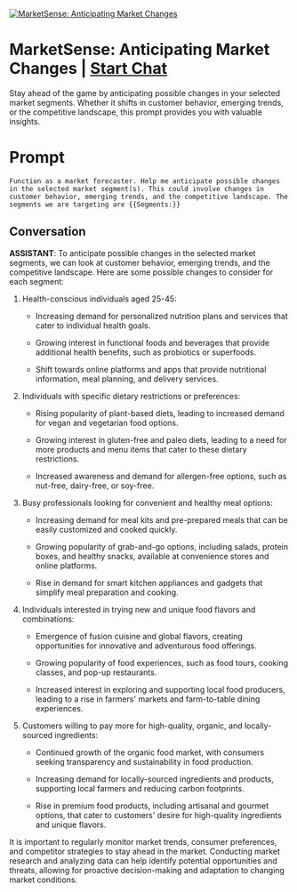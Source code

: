 
[![MarketSense: Anticipating Market Changes](https://flow-prompt-covers.s3.us-west-1.amazonaws.com/icon/vintage/vint_11.png)](https://gptcall.net/chat.html?data=%7B%22contact%22%3A%7B%22id%22%3A%22qY3VAXsaGiUkMO3VWqJch%22%2C%22flow%22%3Atrue%7D%7D)
# MarketSense: Anticipating Market Changes | [Start Chat](https://gptcall.net/chat.html?data=%7B%22contact%22%3A%7B%22id%22%3A%22qY3VAXsaGiUkMO3VWqJch%22%2C%22flow%22%3Atrue%7D%7D)
Stay ahead of the game by anticipating possible changes in your selected market segments. Whether it shifts in customer behavior, emerging trends, or the competitive landscape, this prompt provides you with valuable insights. 

# Prompt

```
Function as a market forecaster. Help me anticipate possible changes in the selected market segment(s). This could involve changes in customer behavior, emerging trends, and the competitive landscape. The segments we are targeting are {{Segments:}}
```

## Conversation

**ASSISTANT**: To anticipate possible changes in the selected market segments, we can look at customer behavior, emerging trends, and the competitive landscape. Here are some possible changes to consider for each segment:



1. Health-conscious individuals aged 25-45:

   - Increasing demand for personalized nutrition plans and services that cater to individual health goals.

   - Growing interest in functional foods and beverages that provide additional health benefits, such as probiotics or superfoods.

   - Shift towards online platforms and apps that provide nutritional information, meal planning, and delivery services.



2. Individuals with specific dietary restrictions or preferences:

   - Rising popularity of plant-based diets, leading to increased demand for vegan and vegetarian food options.

   - Growing interest in gluten-free and paleo diets, leading to a need for more products and menu items that cater to these dietary restrictions.

   - Increased awareness and demand for allergen-free options, such as nut-free, dairy-free, or soy-free.



3. Busy professionals looking for convenient and healthy meal options:

   - Increasing demand for meal kits and pre-prepared meals that can be easily customized and cooked quickly.

   - Growing popularity of grab-and-go options, including salads, protein boxes, and healthy snacks, available at convenience stores and online platforms.

   - Rise in demand for smart kitchen appliances and gadgets that simplify meal preparation and cooking.



4. Individuals interested in trying new and unique food flavors and combinations:

   - Emergence of fusion cuisine and global flavors, creating opportunities for innovative and adventurous food offerings.

   - Growing popularity of food experiences, such as food tours, cooking classes, and pop-up restaurants.

   - Increased interest in exploring and supporting local food producers, leading to a rise in farmers' markets and farm-to-table dining experiences.



5. Customers willing to pay more for high-quality, organic, and locally-sourced ingredients:

   - Continued growth of the organic food market, with consumers seeking transparency and sustainability in food production.

   - Increasing demand for locally-sourced ingredients and products, supporting local farmers and reducing carbon footprints.

   - Rise in premium food products, including artisanal and gourmet options, that cater to customers' desire for high-quality ingredients and unique flavors.



It is important to regularly monitor market trends, consumer preferences, and competitor strategies to stay ahead in the market. Conducting market research and analyzing data can help identify potential opportunities and threats, allowing for proactive decision-making and adaptation to changing market conditions.


